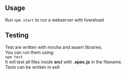 ## Usage
Run `npm start` to run a webserver with livereload

## Testing
Test are written with mocha and assert libraries.  
You can run them using:  
`npm test`  
It will test all files inside **src/** with **.spec.js** in the filename.  
Tests can be written in es6
